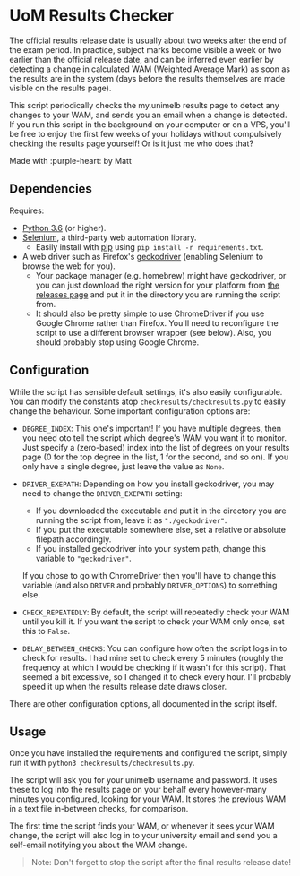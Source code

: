 # UoM Results Checker

The official results release date is usually about two weeks after the end of the exam period. In practice, subject marks become visible a week or two earlier than the official release date, and can be inferred even earlier by detecting a change in calculated WAM (Weighted Average Mark) as soon as the results are in the system (days before the results themselves are made visible on the results page).

This script periodically checks the my.unimelb results page to detect any changes to your WAM, and sends you an email when a change is detected. If you run this script in the background on your computer or on a VPS, you'll be free to enjoy the first few weeks of your holidays without compulsively checking the results page yourself! Or is it just me who does that?

Made with :purple-heart: by Matt


## Dependencies

Requires:

* [Python 3.6](https://www.python.org/) (or higher).
* [Selenium](http://docs.seleniumhq.org/), a third-party web automation library. 
    * Easily install with [pip](https://pypi.python.org/pypi/pip) using `pip install -r requirements.txt`.
* A web driver such as Firefox's [geckodriver](https://github.com/mozilla/geckodriver) (enabling Selenium to browse the web for you).
    * Your package manager (e.g. homebrew) might have geckodriver, or you can just download the right version for your platform from [the releases page](https://github.com/mozilla/geckodriver/releases) and put it in the directory you are running the script from.
    * It should also be pretty simple to use ChromeDriver if you use Google Chrome rather than Firefox. You'll need to reconfigure the script to use a different browser wrapper (see below). Also, you should probably stop using Google Chrome.


## Configuration

While the script has sensible default settings, it's also easily configurable. You can modify the constants atop `checkresults/checkresults.py` to easily change the behaviour. Some important configuration options are:

* `DEGREE_INDEX`: This one's important! If you have multiple degrees, then you need oto tell the script which degree's WAM you want it to monitor. Just specify a (zero-based) index into the list of degrees on your results page (0 for the top degree in the list, 1 for the second, and so on). If you only have a single degree, just leave the value as `None`.

* `DRIVER_EXEPATH`: Depending on how you install geckodriver, you may need to change the `DRIVER_EXEPATH` setting:
    * If you downloaded the executable and put it in the directory you are running the script from, leave it as `"./geckodriver"`.
    * If you put the executable somewhere else, set a relative or absolute filepath accordingly.
    * If you installed geckodriver into your system path, change this variable to `"geckodriver"`.
    
    If you chose to go with ChromeDriver then you'll have to change this variable (and also `DRIVER` and probably `DRIVER_OPTIONS`) to something else.

* `CHECK_REPEATEDLY`: By default, the script will repeatedly check your WAM until you kill it. If you want the script to check your WAM only once, set this to `False`.

* `DELAY_BETWEEN_CHECKS`: You can configure how often the script logs in to check for results. I had mine set to check every 5 minutes (roughly the frequency at which I would be checking if it wasn't for this script). That seemed a bit excessive, so I changed it to check every hour. I'll probably speed it up when the results release date draws closer.

There are other configuration options, all documented in the script itself.

## Usage

Once you have installed the requirements and configured the script, simply run it with `python3 checkresults/checkresults.py`.

The script will ask you for your unimelb username and password. It uses these to log into the results page on your behalf every however-many minutes you configured, looking for your WAM. It stores the previous WAM in a text file in-between checks, for comparison.

The first time the script finds your WAM, or whenever it sees your WAM change, the script will also log in to your university email and send you a self-email notifying you about the WAM change.

> Note: Don't forget to stop the script after the final results release date!
